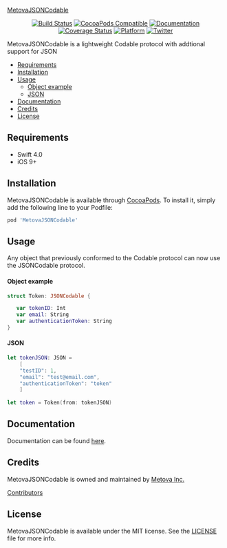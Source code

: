 [MetovaJSONCodable](https://cocoapods.org/pods/MetovaJSONCodable)

<p align="center">
<a href="https://travis-ci.org/metova/MetovaJSONCodable" target="_blank"><img src="https://travis-ci.org/metova/MetovaJSONCodable.svg?branch=master" alt="Build Status"></a> 
<a href="https://cocoapods.org/pods/MetovaJSONCodable" target="_blank"><img src="https://img.shields.io/cocoapods/v/MetovaJSONCodable.svg" alt="CocoaPods Compatible"/></a>
<a href="http://metova.github.io/MetovaJSONCodable/" target="_blank"><img src="https://cdn.rawgit.com/metova/MetovaJSONCodable/master/docs/badge.svg" alt="Documentation"/></a>
<a href="https://coveralls.io/github/metova/MetovaJSONCodable?branch=master" target="_blank"><img src="https://coveralls.io/repos/github/metova/MetovaJSONCodable/badge.svg?branch=master&dummy=no_cache_please_1" alt="Coverage Status"/></a>
<a href="http://cocoadocs.org/docsets/MetovaJSONCodable" target="_blank"><img src="https://img.shields.io/cocoapods/p/MetovaJSONCodable.svg?style=flat" alt="Platform"/></a>
<a href="http://twitter.com/metova" target="_blank"><img src="https://img.shields.io/badge/twitter-@Metova-3CAC84.svg" alt="Twitter"/></a>
<br/>
</p>

MetovaJSONCodable is a lightweight Codable protocol with addtional support for JSON

- [Requirements](#requirements)
- [Installation](#installation)
- [Usage](#usage)
    - [Object example](#object-example)
    - [JSON](#json)
- [Documentation](#documentation)
- [Credits](#credits)
- [License](#license)

## Requirements

- Swift 4.0
- iOS 9+

## Installation

MetovaJSONCodable is available through [CocoaPods](http://cocoapods.org). To install it, simply add the following line to your Podfile:

```ruby
pod 'MetovaJSONCodable'
```

## Usage

Any object that previously conformed to the Codable protocol can now use the JSONCodable protocol.

#### Object example

```swift
struct Token: JSONCodable {

   var tokenID: Int
   var email: String
   var authenticationToken: String
}
```

#### JSON

```swift
let tokenJSON: JSON =
    [
    "testID": 1,
    "email": "test@email.com",
    "authenticationToken": "token"
    ]
    
let token = Token(from: tokenJSON)
```

## Documentation

Documentation can be found [here](http://metova.github.io/MetovaJSONCodable/).

## Credits

MetovaJSONCodable is owned and maintained by [Metova Inc.](https://metova.com)

[Contributors](https://github.com/Metova/MetovaJSONCodable/graphs/contributors)

## License

MetovaJSONCodable is available under the MIT license. See the [LICENSE](LICENSE) file for more info.
